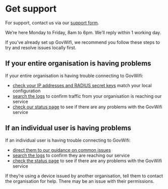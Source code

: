 # Get support

For support, contact us via our [support form](https://admin.wifi.service.gov.uk/help). 

We’re here Monday to Friday, 8am to 6pm. We’ll reply within 1 working day. 

If you've already set up GovWifi, we recommend you follow these steps to try and resolve issues locally first. 

## If your entire organisation is having problems

If your entire organisation is having trouble connecting to GovWifi:

- [check your IP addresses and RADIUS secret keys](https://admin.wifi.service.gov.uk/ips) match your local configuration
- [search the logs](https://admin.wifi.service.gov.uk/logs/search/new/location) to confirm traffic from your organisation is reaching our service
- [check our status page](https://status.wifi.service.gov.uk) to see if there are any problems with the GovWifi service

## If an individual user is having problems

If an individual user is having trouble connecting to GovWifi:

- [direct them to our guidance on common issues](https://www.wifi.service.gov.uk/connect-to-govwifi/get-help-connecting/)
- [search the logs](https://admin.wifi.service.gov.uk/logs/search/new/username) to confirm they are reaching our service
- [check the status page](https://status.wifi.service.gov.uk) to see if there are any problems with the GovWifi service

If they’re using a device issued by another organisation, tell them to contact the organisation for help. There may be an issue with their permissions. 

